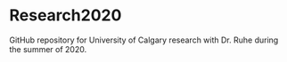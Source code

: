 # Research2020
GitHub repository for University of Calgary research with Dr. Ruhe during the summer of 2020.
